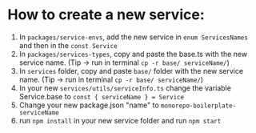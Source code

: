 # How to create a new service:
1. In `packages/service-envs`, add the new service in `enum ServicesNames` and then in the `const Service`
2. In `packages/services-types`, copy and paste the base.ts with the new service name. (Tip -> run in terminal `cp -r base/ serviceName/`)
3. In `services` folder, copy and paste `base/` folder with the new service name. (Tip -> run in terminal `cp -r base/ serviceName/`)
4. In your new `services/utils/serviceInfo.ts` change the variable Service.base to `const { serviceName } = Service`
5. Change your new package.json "name" to `monorepo-boilerplate-serviceName`
6. run `npm install` in your new service folder and run `npm start`